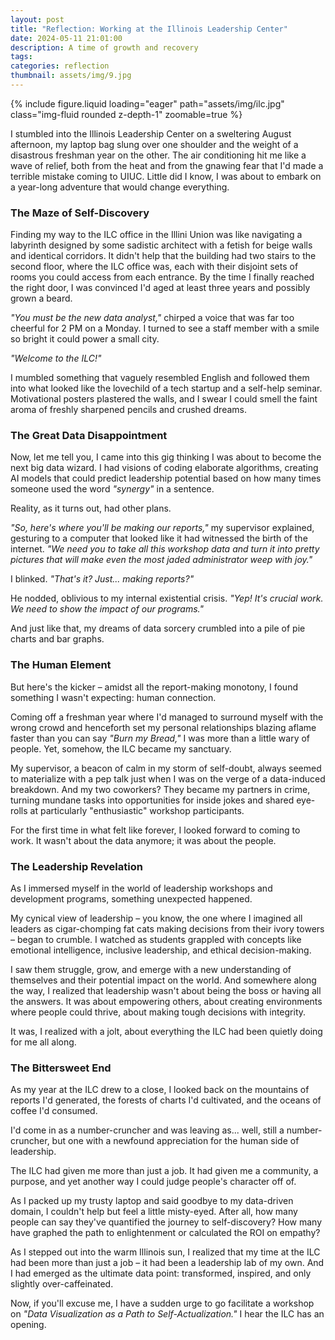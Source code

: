 ```yaml
---
layout: post
title: "Reflection: Working at the Illinois Leadership Center"
date: 2024-05-11 21:01:00
description: A time of growth and recovery
tags:
categories: reflection
thumbnail: assets/img/9.jpg
---
```


<div class="row mt-3">
    <div class="col-sm mt-3 mt-md-0">
        {% include figure.liquid loading="eager" path="assets/img/ilc.jpg" class="img-fluid rounded z-depth-1" zoomable=true %}
    </div>
</div>

I stumbled into the Illinois Leadership Center on a sweltering August afternoon, my laptop bag slung over one shoulder and the weight of a disastrous freshman year on the other. The air conditioning hit me like a wave of relief, both from the heat and from the gnawing fear that I'd made a terrible mistake coming to UIUC. Little did I know, I was about to embark on a year-long adventure that would change everything.

### The Maze of Self-Discovery

Finding my way to the ILC office in the Illini Union was like navigating a labyrinth designed by some sadistic architect with a fetish for beige walls and identical corridors. It didn't help that the building had two stairs to the second floor, where the ILC office was, each with their disjoint sets of rooms you could access from each entrance. By the time I finally reached the right door, I was convinced I'd aged at least three years and possibly grown a beard.

_"You must be the new data analyst,"_ chirped a voice that was far too cheerful for 2 PM on a Monday. I turned to see a staff member with a smile so bright it could power a small city.

_"Welcome to the ILC!"_

I mumbled something that vaguely resembled English and followed them into what looked like the lovechild of a tech startup and a self-help seminar. Motivational posters plastered the walls, and I swear I could smell the faint aroma of freshly sharpened pencils and crushed dreams.

### The Great Data Disappointment

Now, let me tell you, I came into this gig thinking I was about to become the next big data wizard. I had visions of coding elaborate algorithms, creating AI models that could predict leadership potential based on how many times someone used the word _"synergy"_ in a sentence.

Reality, as it turns out, had other plans.

_"So, here's where you'll be making our reports,"_ my supervisor explained, gesturing to a computer that looked like it had witnessed the birth of the internet. _"We need you to take all this workshop data and turn it into pretty pictures that will make even the most jaded administrator weep with joy."_

I blinked. _"That's it? Just... making reports?"_

He nodded, oblivious to my internal existential crisis. _"Yep! It's crucial work. We need to show the impact of our programs."_

And just like that, my dreams of data sorcery crumbled into a pile of pie charts and bar graphs.

### The Human Element

But here's the kicker – amidst all the report-making monotony, I found something I wasn't expecting: human connection.

Coming off a freshman year where I'd managed to surround myself with the wrong crowd and henceforth set my personal relationships blazing aflame faster than you can say _"Burn my Bread,"_ I was more than a little wary of people. Yet, somehow, the ILC became my sanctuary.

My supervisor, a beacon of calm in my storm of self-doubt, always seemed to materialize with a pep talk just when I was on the verge of a data-induced breakdown. And my two coworkers? They became my partners in crime, turning mundane tasks into opportunities for inside jokes and shared eye-rolls at particularly "enthusiastic" workshop participants.

For the first time in what felt like forever, I looked forward to coming to work. It wasn't about the data anymore; it was about the people.

### The Leadership Revelation

As I immersed myself in the world of leadership workshops and development programs, something unexpected happened.

My cynical view of leadership – you know, the one where I imagined all leaders as cigar-chomping fat cats making decisions from their ivory towers – began to crumble. I watched as students grappled with concepts like emotional intelligence, inclusive leadership, and ethical decision-making.

I saw them struggle, grow, and emerge with a new understanding of themselves and their potential impact on the world. And somewhere along the way, I realized that leadership wasn't about being the boss or having all the answers. It was about empowering others, about creating environments where people could thrive, about making tough decisions with integrity.

It was, I realized with a jolt, about everything the ILC had been quietly doing for me all along.

### The Bittersweet End

As my year at the ILC drew to a close, I looked back on the mountains of reports I'd generated, the forests of charts I'd cultivated, and the oceans of coffee I'd consumed.

I'd come in as a number-cruncher and was leaving as... well, still a number-cruncher, but one with a newfound appreciation for the human side of leadership.

The ILC had given me more than just a job. It had given me a community, a purpose, and yet another way I could judge people's character off of.

As I packed up my trusty laptop and said goodbye to my data-driven domain, I couldn't help but feel a little misty-eyed. After all, how many people can say they've quantified the journey to self-discovery? How many have graphed the path to enlightenment or calculated the ROI on empathy?

As I stepped out into the warm Illinois sun, I realized that my time at the ILC had been more than just a job – it had been a leadership lab of my own. And I had emerged as the ultimate data point: transformed, inspired, and only slightly over-caffeinated.

Now, if you'll excuse me, I have a sudden urge to go facilitate a workshop on _"Data Visualization as a Path to Self-Actualization."_ I hear the ILC has an opening.

